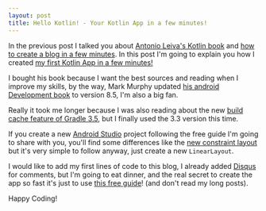 ```yaml
---
layout: post
title: Hello Kotlin! - Your Kotlin App in a few minutes!
---
```


In the previous post I talked you about [Antonio Leiva's Kotlin book](https://antonioleiva.com/kotlin-android-developers-book/) and [how to create a blog in a few minutes](https://albodelu.github.io/01-Hello-World/). In this post I'm going to explain you how I created [my first Kotlin App in a few minutes!](https://github.com/albodelu/first-project-kotlin)

I bought his book because I want the best sources and reading when I improve my skills, by the way, Mark Murphy updated [his android Development book](https://commonsware.com/blog/2017/04/17/busy-coders-guide-android-development-8.5-released.html) to version 8.5, I'm also a big fan.

Really it took me longer because I was also reading about the new [build cache feature of Gradle 3.5](https://blog.gradle.org/introducing-gradle-build-cache), but I finally used the 3.3 version this time.

If you create a new [Android Studio](https://developer.android.com/studio/index.html) project following the free guide I'm going to share with you, you'll find some differences like the [new constraint layout](https://codelabs.developers.google.com/codelabs/constraint-layout/index.html?index=..%2F..%2Findex#0) but it's very simple to follow anyway, just create a new ``LinearLayout``.

I would like to add my first lines of code to this blog, I already added [Disqus](https://disqus.com/) for comments, but I'm going to eat dinner, and the real secret to create the app so fast it's just to use [this free guide](https://antonioleiva.com/free-guide/)! (and don't read my long posts).

Happy Coding!

